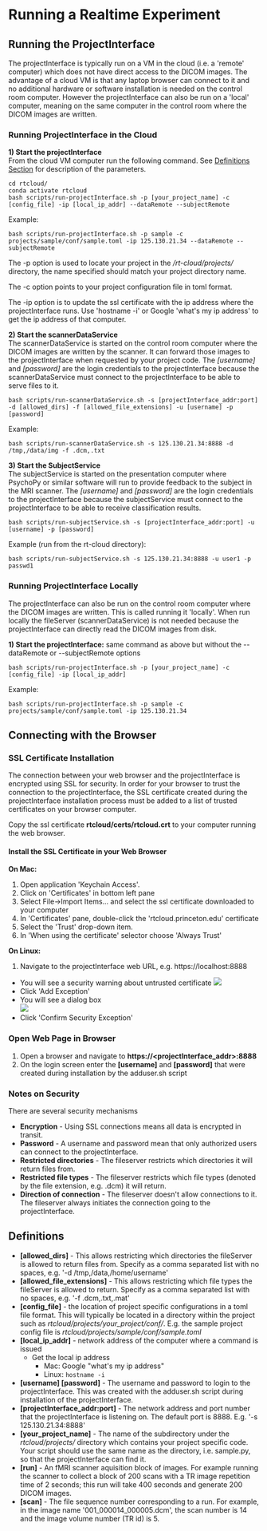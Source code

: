 # **Running a Realtime Experiment**

## **Running the ProjectInterface**
The projectInterface is typically run on a VM in the cloud (i.e. a 'remote' computer) which does not have direct access to the DICOM images. The advantage of a cloud VM is that any laptop browser can connect to it and no additional hardware or software installation is needed on the control room computer. However the projectInterface can also be run on a 'local' computer, meaning on the same computer in the control room where the DICOM images are written.


### **Running ProjectInterface in the Cloud**
**1) Start the projectInterface**<br>
From the cloud VM computer run the following command. See [Definitions Section](#Definitions) for description of the parameters.

    cd rtcloud/
    conda activate rtcloud
    bash scripts/run-projectInterface.sh -p [your_project_name] -c [config_file] -ip [local_ip_addr] --dataRemote --subjectRemote

Example:

    bash scripts/run-projectInterface.sh -p sample -c projects/sample/conf/sample.toml -ip 125.130.21.34 --dataRemote --subjectRemote

The -p option is used to locate your project in the */rt-cloud/projects/* directory, the name specified should match your project directory name.

The -c option points to your project configuration file in toml format.

The -ip option is to update the ssl certificate with the ip address where the projectInterface runs. Use 'hostname -i' or Google 'what's my ip address' to get the ip address of that computer.

**2) Start the scannerDataService**<br>
The scannerDataService is started on the control room computer where the DICOM images are written by the scanner. It can forward those images to the projectInterface when requested by your project code. The *[username]* and *[password]* are the login credentials to the projectInterface because the scannerDataService must connect to the projectInterface to be able to serve files to it.

    bash scripts/run-scannerDataService.sh -s [projectInterface_addr:port] -d [allowed_dirs] -f [allowed_file_extensions] -u [username] -p [password]

Example:

    bash scripts/run-scannerDataService.sh -s 125.130.21.34:8888 -d /tmp,/data/img -f .dcm,.txt

**3) Start the SubjectService**<br>
The subjectService is started on the presentation computer where PsychoPy or similar software will run to provide feedback to the subject in the MRI scanner. The *[username]* and *[password]* are the login credentials to the projectInterface because the subjectService must connect to the projectInterface to be able to receive classification results.

    bash scripts/run-subjectService.sh -s [projectInterface_addr:port] -u [username] -p [password]

Example (run from the rt-cloud directory):

    bash scripts/run-subjectService.sh -s 125.130.21.34:8888 -u user1 -p passwd1

### **Running ProjectInterface Locally**
The projectInterface can also be run on the control room computer where the DICOM images are written. This is called running it 'locally'. When run locally the fileServer (scannerDataService) is not needed because the projectInterface can directly read the DICOM images from disk.

**1) Start the projectInterface:** same command as above but without the --dataRemote or --subjectRemote options

    bash scripts/run-projectInterface.sh -p [your_project_name] -c [config_file] -ip [local_ip_addr]
Example:

    bash scripts/run-projectInterface.sh -p sample -c projects/sample/conf/sample.toml -ip 125.130.21.34


## **Connecting with the Browser**
### SSL Certificate Installation
The connection between your web browser and the projectInterface is encrypted using SSL for security. In order for your browser to trust the connection to the projectInterface, the SSL certificate created during the projectInterface installation process must be added to a list of trusted certificates on your browser computer.

Copy the ssl certificate **rtcloud/certs/rtcloud.crt** to your computer running the web browser.

#### Install the SSL Certificate in your Web Browser
**On Mac:**
1. Open application 'Keychain Access'.
2. Click on 'Certificates' in bottom left pane
3. Select File->Import Items... and select the ssl certificate downloaded to your computer
4. In 'Certificates' pane, double-click the 'rtcloud.princeton.edu' certificate
5. Select the 'Trust' drop-down item.
6. In 'When using the certificate' selector choose 'Always Trust'

**On Linux:**
1. Navigate to the projectInterface web URL, e.g. https://localhost:8888
- You will see a security warning about untrusted certificate
![](Firefox-certificate-error.png)
- Click 'Add Exception'
- You will see a dialog box<br>
![](Firefox-certificate-add-exception.png)
- Click 'Confirm Security Exception'

### Open Web Page in Browser
1. Open a browser and navigate to **https://<projectInterface_addr>:8888**
2. On the login screen enter the **[username]** and **[password]** that were created during installation by the adduser.sh script

### Notes on Security
There are several security mechanisms
- **Encryption** - Using SSL connections means all data is encrypted in transit.
- **Password** - A username and password mean that only authorized users can connect to the projectInterface.
- **Restricted directories** - The fileserver restricts which directories it will return files from.
- **Restricted file types** - The fileserver restricts which file types (denoted by the file extension, e.g. .dcm) it will return.
- **Direction of connection** - The fileserver doesn't allow connections to it. The fileserver always initiates the connection going to the projectInterface.

## Definitions
- **[allowed_dirs]** - This allows restricting which directories the fileServer is allowed to return files from. Specify as a comma separated list with no spaces, e.g. '-d /tmp,/data,/home/username'
- **[allowed_file_extensions]** - This allows restricting which file types the fileServer is allowed to return. Specify as a comma separated list with no spaces, e.g. '-f .dcm,.txt,.mat'
- **[config_file]** - the location of project specific configurations in a toml file format. This will typically be located in a directory within the project such as *rtcloud/projects/your_project/conf/*. E.g. the sample project config file is *rtcloud/projects/sample/conf/sample.toml*
- **[local_ip_addr]** - network address of the computer where a command is issued
    - Get the local ip address
        - Mac: Google "what's my ip address"
        - Linux: <code>hostname -i</code>
- **[username] [password]** - The username and password to login to the projectInterface. This was created with the adduser.sh script during installation of the projectInterface.
- **[projectInterface_addr:port]** - The network address and port number that the projectInterface is listening on. The default port is 8888. E.g. '-s 125.130.21.34:8888'
- **[your_project_name]** - The name of the subdirectory under the *rtcloud/projects/* directory which contains your project specific code. Your script should use the same name as the directory, i.e. sample.py, so that the projectInterface can find it.
- **[run]** - An fMRI scanner aquisition block of images. For example running the scanner to collect a block of 200 scans with a TR image repetition time of 2 seconds; this run will take 400 seconds and generate 200 DICOM images.
- **[scan]** - The file sequence number corresponding to a run. For example, in the image name '001_000014_000005.dcm', the scan number is 14 and the image volume number (TR id) is 5.
